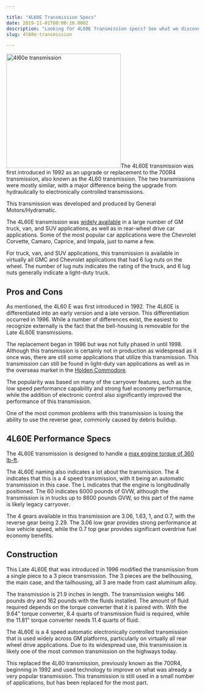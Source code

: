 ```yaml
---

title: "4L60E Transmission Specs"
date: 2019-11-01T00:00:10.000Z
description: "Looking for 4L60E Transmission specs? See what we discovered about this 4 speed Hydramatic transmission. Plus find rebuild kits and parts for sale."
slug: 4l60e-transmission

---
```


<img class="alignright size-medium wp-image-1174" src="http://www.hcdmag.com/wp-content/uploads/4l60e_transmission-300x300.jpg" alt="4l60e transmission" width="300" height="300">The 4L60E transmission was first introduced in 1992 as an upgrade or replacement to the 700R4 transmission, also known as the 4L60 transmission. The two transmissions were mostly similar, with a major difference being the upgrade from hydraulically to electronically controlled transmissions.

This transmission was developed and produced by General Motors/Hydramatic.

The 4L60E transmission was <a href="http://en.wikipedia.org/wiki/GM_4L60-E_transmission" target="_blank" rel="noopener noreferrer">widely available</a> in a large number of GM truck, van, and SUV applications, as well as in rear-wheel drive car applications. Some of the most popular car applications were the Chevrolet Corvette, Camaro, Caprice, and Impala, just to name a few.

For truck, van, and SUV applications, this transmission is available in virtually all GMC and Chevrolet applications that had 6 lug nuts on the wheel. The number of lug nuts indicates the rating of the truck, and 6 lug nuts generally indicate a light-duty truck.
<h2>Pros and Cons</h2>
As mentioned, the 4L60 E was first introduced in 1992. The 4L60E is differentiated into an early version and a late version. This differentiation occurred in 1996. While a number of differences exist, the easiest to recognize externally is the fact that the bell-housing is removable for the Late 4L60E transmissions.

The replacement began in 1996 but was not fully phased in until 1998. Although this transmission is certainly not in production as widespread as it once was, there are still some applications that utilize this transmission. This transmission can still be found in light-duty van applications as well as in the overseas market in the <a href="http://www.holden.com.au/cars/commodore" target="_blank" rel="noopener noreferrer">Holden Commodore</a>.

The popularity was based on many of the carryover features, such as the low speed performance capability and strong fuel economy performance, while the addition of electronic control also significantly improved the performance of this transmission.

One of the most common problems with this transmission is losing the ability to use the reverse gear, commonly caused by debris buildup.
<h2>4L60E Performance Specs</h2>
The 4L60E transmission is designed to handle a <a href="http://www.superchevy.com/how-to/transmission/1503-how-to-build-a-4l60e-transmission-that-can-handle-1000-hp/" target="_blank" rel="noopener noreferrer">max engine torque of 360 lb-ft</a>.

The 4L60E naming also indicates a lot about the transmission. The 4 indicates that this is a 4 speed transmission, with it being an automatic transmission in this case. The L indicates that the engine is longitudinally positioned. The 60 indicates 6000 pounds of GVW, although the transmission is in trucks up to 8600 pounds GVW, so this part of the name is likely legacy carryover.

The 4 gears available in this transmission are 3.06, 1.63, 1, and 0.7, with the reverse gear being 2.29. The 3.06 low gear provides strong performance at low vehicle speed, while the 0.7 top gear provides significant overdrive fuel economy benefits.
<h2>Construction</h2>
This Late 4L60E that was introduced in 1996 modified the transmission from a single piece to a 3 piece transmission. The 3 pieces are the bellhousing, the main case, and the tailhousing, all 3 are made from cast aluminum alloy.

The transmission is 21.9 inches in length. The transmission weighs 146 pounds dry and 162 pounds with the fluids installed. The amount of fluid required depends on the torque converter that it is paired with. With the 9.64" torque converter, 8.4 quarts of transmission fluid is required, while the 11.81" torque converter needs 11.4 quarts of fluid.

The 4L60E is a 4 speed automatic electronically controlled transmission that is used widely across GM platforms, particularly on virtually all rear wheel drive applications. Due to its widespread use, this transmission is likely one of the most common transmission on the highways today.

This replaced the 4L60 transmission, previously known as the 700R4, beginning in 1992 and used technology to improve on what was already a very popular transmission. This transmission is still used in a small number of applications, but has been replaced for the most part.